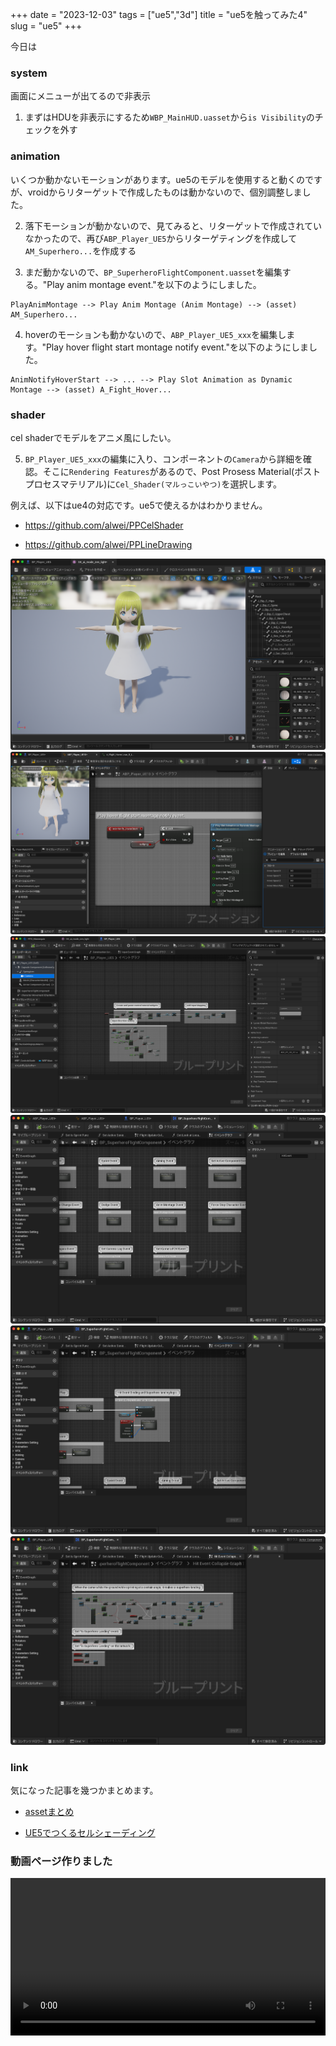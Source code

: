 +++
date = "2023-12-03"
tags = ["ue5","3d"]
title = "ue5を触ってみた4"
slug = "ue5"
+++

今日は

### system

画面にメニューが出てるので非表示

1. まずはHDUを非表示にするため`WBP_MainHUD.uasset`から`is Visibility`のチェックを外す

### animation

いくつか動かないモーションがあります。ue5のモデルを使用すると動くのですが、vroidからリターゲットで作成したものは動かないので、個別調整しました。

2. 落下モーションが動かないので、見てみると、リターゲットで作成されていなかったので、再び`ABP_Player_UE5`からリターゲティングを作成して`AM_Superhero...`を作成する

3. まだ動かないので、`BP_SuperheroFlightComponent.uasset`を編集する。"Play anim montage event."を以下のようにしました。

```
PlayAnimMontage --> Play Anim Montage (Anim Montage) --> (asset) AM_Superhero...
```

4. hoverのモーションも動かないので、`ABP_Player_UE5_xxx`を編集します。"Play hover flight start montage notify event."を以下のようにしました。

```
AnimNotifyHoverStart --> ... --> Play Slot Animation as Dynamic Montage --> (asset) A_Fight_Hover...
```

### shader

cel shaderでモデルをアニメ風にしたい。

5. `BP_Player_UE5_xxx`の編集に入り、コンポーネントの`Camera`から詳細を確認。そこに`Rendering Features`があるので、Post Prosess Material(ポストプロセスマテリアル)に`Cel_Shader(マルっこいやつ)`を選択します。

例えば、以下はue4の対応です。ue5で使えるかはわかりません。

- https://github.com/alwei/PPCelShader

- https://github.com/alwei/PPLineDrawing

![](https://raw.githubusercontent.com/syui/img/master/other/ue5_ai_20231202_203956.png)
![](https://raw.githubusercontent.com/syui/img/master/other/ue5_ai_20231202_221341.png)
![](https://raw.githubusercontent.com/syui/img/master/other/ue5_ai_20231203_175538.png)
![](https://raw.githubusercontent.com/syui/img/master/other/ue5_ai_20231203_200607.png)
![](https://raw.githubusercontent.com/syui/img/master/other/ue5_ai_20231203_203249.png)
![](https://raw.githubusercontent.com/syui/img/master/other/ue5_ai_20231203_203304.png)

### link

気になった記事を幾つかまとめます。

- [assetまとめ](https://ug0001.wixsite.com/unrealcafe/%E3%82%A2%E3%82%BB%E3%83%83%E3%83%88)

- [UE5でつくるセルシェーディング](https://cgworld.jp/regular/202311-ue5toon-04.html)

### 動画ページ作りました

<video controls style="width:100%;"><source src="/ai/video/ue5_ai_0003.mp4"></video>
